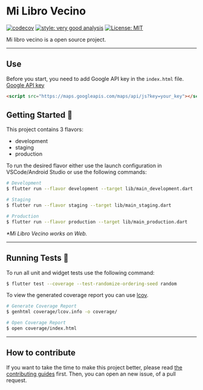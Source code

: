 # Mi Libro Vecino

[![codecov](https://codecov.io/gh/PauloniaAQP/mi_libro_vecino/branch/main/graph/badge.svg?token=RPQQG4BEGO)](https://codecov.io/gh/PauloniaAQP/mi_libro_vecino)
[![style: very good analysis][very_good_analysis_badge]][very_good_analysis_link]
[![License: MIT][license_badge]][license_link]

Mi libro vecino is a open source project.

---

## Use

Before you start, you need to add Google API key in the `index.html` file. [Google API key](https://developers.google.com/maps/documentation/javascript/get-api-key?hl=es)

```html
<script src="https://maps.googleapis.com/maps/api/js?key=your_key"></script>
```




## Getting Started 🚀

This project contains 3 flavors:

- development
- staging
- production

To run the desired flavor either use the launch configuration in VSCode/Android Studio or use the following commands:

```sh
# Development
$ flutter run --flavor development --target lib/main_development.dart

# Staging
$ flutter run --flavor staging --target lib/main_staging.dart

# Production
$ flutter run --flavor production --target lib/main_production.dart
```

_\*Mi Libro Vecino works on Web._

---

## Running Tests 🧪

To run all unit and widget tests use the following command:

```sh
$ flutter test --coverage --test-randomize-ordering-seed random
```

To view the generated coverage report you can use [lcov](https://github.com/linux-test-project/lcov).

```sh
# Generate Coverage Report
$ genhtml coverage/lcov.info -o coverage/

# Open Coverage Report
$ open coverage/index.html
```

---

## How to contribute

If you want to take the time to make this project better, please read [the contributing guides](https://github.com/PauloniaAQP/mi_libro_vecino/blob/dev/CONTRIBUTING.md) first. Then, you can open an new issue, of a pull request.



[coverage_badge]: coverage_badge.svg
[flutter_localizations_link]: https://api.flutter.dev/flutter/flutter_localizations/flutter_localizations-library.html
[internationalization_link]: https://flutter.dev/docs/development/accessibility-and-localization/internationalization
[license_badge]: https://img.shields.io/badge/license-MIT-blue.svg
[license_link]: https://opensource.org/licenses/MIT
[very_good_analysis_badge]: https://img.shields.io/badge/style-very_good_analysis-B22C89.svg
[very_good_analysis_link]: https://pub.dev/packages/very_good_analysis
[very_good_cli_link]: https://github.com/VeryGoodOpenSource/very_good_cli
